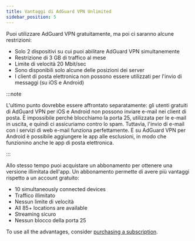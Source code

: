 ```yaml
---
title: Vantaggi di AdGuard VPN Unlimited
sidebar_position: 5
---
```


Puoi utilizzare AdGuard VPN gratuitamente, ma poi ci saranno alcune restrizioni:

- Solo 2 dispositivi su cui puoi abilitare AdGuard VPN simultanemente
- Restrizione di 3 GB di traffico al mese
- Limite di velocità 20 Mbit/sec
- Sono disponibili solo alcune delle posizioni dei server
- I client di posta elettronica non possono essere utilizzati per l'invio di messaggi (su iOS e Android)

:::note

L'ultimo punto dovrebbe essere affrontato separatamente: gli utenti gratuiti di AdGuard VPN per iOS e Android non possono inviare e-mail nei client di posta. È impossibile perché blocchiamo la porta 25, utilizzata per le e-mail in uscita, e quindi ci assicuriamo contro lo spam. Tuttavia, l'invio di e-mail con i servizi di web e-mail funziona perfettamente. E su AdGuard VPN per Android è possibile aggiungere le app alle esclusioni, in modo che funzionino anche le app di posta elettronica.

:::

Allo stesso tempo puoi acquistare un abbonamento per ottenere una versione illimitata dell'app. Un abbonamento permette di avere più vantaggi rispetto a un account gratuito:

- 10 simultaneously connected devices
- Traffico illimitato
- Nessun limite di velocità
- All 85+ locations are available
- Streaming sicuro
- Nessun blocco della porta 25

To use all the advantages, consider [purchasing a subscription](/general/subscription).
